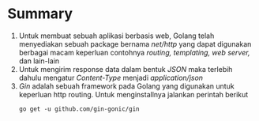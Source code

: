 # Summary
1. Untuk membuat sebuah aplikasi berbasis web, Golang telah menyediakan sebuah package bernama _net/http_ yang dapat digunakan berbagai macam keperluan contohnya _routing, templating, web server,_ dan lain-lain
2. Untuk mengirim response data dalam bentuk _JSON_ maka terlebih dahulu mengatur _Content-Type_ menjadi _application/json_
3. _Gin_ adalah sebuah framework pada Golang yang digunakan untuk keperluan http routing. Untuk menginstallnya jalankan perintah berikut
   ```
   go get -u github.com/gin-gonic/gin
   ```